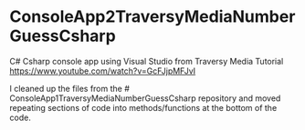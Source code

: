 # ConsoleApp2TraversyMediaNumberGuessCsharp
C# Csharp console app using Visual Studio from Traversy Media Tutorial https://www.youtube.com/watch?v=GcFJjpMFJvI

I cleaned up the files from the # ConsoleApp1TraversyMediaNumberGuessCsharp repository and moved repeating sections of code into methods/functions at the bottom of the code.
